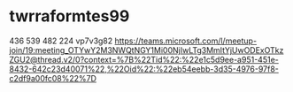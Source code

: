 # twrraformtes99
436 539 482 224
vp7v3g82
https://teams.microsoft.com/l/meetup-join/19:meeting_OTYwY2M3NWQtNGY1Mi00NjIwLTg3MmItYjUwODExOTkzZGU2@thread.v2/0?context=%7B%22Tid%22:%22e1c5d9ee-a951-451e-8432-642c23d40071%22,%22Oid%22:%22eb54eebb-3d35-4976-97f8-c2df9a00fc08%22%7D
